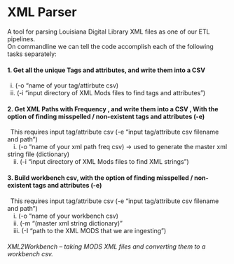 # XML Parser
A tool for parsing Louisiana Digital Library XML files as one of our ETL pipelines.
</br>
On commandline we can tell the code accomplish each of the following tasks separately:</br>

#### 1. Get all the unique Tags and attributes, and write them into a CSV
&ensp;i. (-o “name of your tag/attirbute csv) </br>
&ensp;ii. (-i “input directory of XML Mods files to find tags and attributes”)</br>
#### 2. Get XML Paths with Frequency , and write them into a CSV , With the option of finding misspelled / non-existent tags and attributes (-e)
&ensp;This requires input tag/attribute csv (-e “input tag/attribute csv filename and path”)</br>
&emsp;i. (-o “name of your xml path freq csv) -> used to generate the master xml string file (dictionary)</br>
&emsp;ii. (-i “input directory of XML Mods files to find XML strings”) </br>

#### 3. Build workbench csv, with the option of finding misspelled / non-existent tags and attributes (-e)
&ensp;This requires input tag/attribute csv (-e “input tag/attribute csv filename and path”)</br>
&emsp;i. (-o “name of your workbench csv) </br>
&emsp;ii. (-m “(master xml string dictionary)” </br>
&emsp;iii. (-I “path to the XML MODS that we are ingesting”)</br>

###### XML2Workbench – taking MODS XML files and converting them to a workbench csv. 

